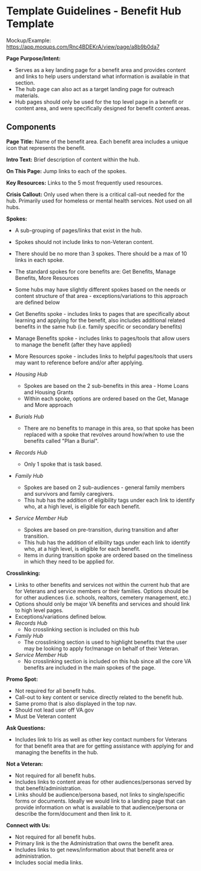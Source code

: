 # Template Guidelines - Benefit Hub Template


Mockup/Example: https://app.moqups.com/Rnc4BDEKrA/view/page/a8b9b0da7

**Page Purpose/Intent:**
- Serves as a key landing page for a benefit area and provides content and links to help users understand what information is available in that section.  
- The hub page can also act as a target landing page for outreach materials. 
- Hub pages should only be used for the top level page in a benefit or content area, and were specifically designed for benefit content areas.  

## Components

**Page Title:**
Name of the benefit area. Each benefit area includes a unique icon that represents the benefit.  

**Intro Text:**
Brief description of content within the hub.

**On This Page:**
Jump links to each of the spokes. 

**Key Resources:**
Links to the 5 most frequently used resources.

**Crisis Callout:**
Only used when there is a critical call-out needed for the hub.  Primarily used for homeless or mental health services. Not used on all hubs. 

**Spokes:**
- A sub-grouping of pages/links that exist in the hub.  
- Spokes should not include links to non-Veteran content. 
- There should be no more than 3 spokes.    There should be a max of 10 links in each spoke.  
- The standard spokes for core benefits are:  Get Benefits, Manage Benefits, More Resources
- Some hubs may have slightly different spokes based on the needs or content structure of that area - exceptions/variations to this approach are defined below
 - Get Benefits spoke - includes links to pages that are specifically about learning and applying for the benefit, also includes additional related benefits in the same hub (i.e. family specific or secondary benefits)
  - Manage Benefits spoke - includes links to pages/tools that allow users to manage the benefit (after they have applied)
  - More Resources spoke - includes links to helpful pages/tools that users may want to reference before and/or after applying. 
- *Housing Hub*
  - Spokes are based on the 2 sub-benefits in this area - Home Loans and Housing Grants
  - Within each spoke, options are ordered based on the Get, Manage and More approach
- *Burials Hub*
  - There are no benefits to manage in this area, so that spoke has been replaced with a spoke that revolves around how/when to use the benefits called "Plan a Burial".
- *Records Hub*
  - Only 1 spoke that is task based. 
- *Family Hub*
  - Spokes are based on 2 sub-audiences - general family members and survivors and family caregivers.
  - This hub has the addition of eligibility tags under each link to identify who, at a high level, is eligible for each benefit.

- *Service Member Hub*
  - Spokes are based on pre-transition, during transition and after transition. 
  - This hub has the addition of elibility tags under each link to identify who, at a high level, is eligible for each benefit.
  - Items in during transition spoke are ordered based on the timeliness in which they need to be applied for. 


**Crosslinking:**
- Links to other benefits and services not within the current hub that are for Veterans and service members or their families.    Options should be for other audiences (i.e. schools, realtors, cemetery management, etc.)   
- Options should only be major VA benefits and services and should link to high level pages. 
- Exceptions/variations defined below.
- *Records Hub*
  - No crosslinking section is included on this hub
- *Family Hub*
  - The crosslinking section is used to highlight benefits that the user may be looking to apply for/manage on behalf of their Veteran. 
- *Service Member Hub*
  - No crosslinking section is included on this hub since all the core VA benefits are included in the main spokes of the page. 


**Promo Spot:**
- Not required for all benefit hubs.   
- Call-out to key content or service directly related to the benefit hub.  
- Same promo that is also displayed in the top nav.
- Should not lead user off VA.gov
- Must be Veteran content

**Ask Questions:**
- Includes link to Iris as well as other key contact numbers for Veterans for that benefit area that are for getting assistance with applying for and managing the benefits in the hub.

**Not a Veteran:**
- Not required for all benefit hubs.
- Includes links to content areas for other audiences/personas served by that benefit/administration. 
- Links should be audience/persona based, not links to single/specific forms or documents.  Ideally we would link to a landing page that can provide information on what is available to that audience/persona or describe the form/document and then link to it.  

**Connect with Us:**
- Not required for all benefit hubs.  
- Primary link is the the Administration that owns the benefit area.
- Includes links to get news/information about that benefit area or administration.
- Includes social media links.
